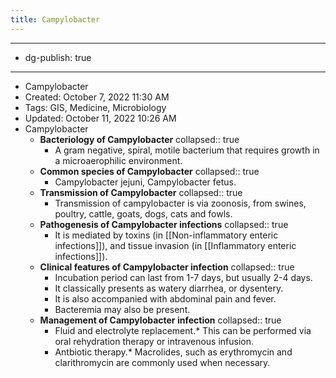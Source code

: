 ```yaml
---
title: Campylobacter
---
```


- --
- dg-publish: true
- --
- Campylobacter
- Created: October 7, 2022 11:30 AM
- Tags: GIS, Medicine, Microbiology
- Updated: October 11, 2022 10:26 AM
- Campylobacter
	- **Bacteriology of Campylobacter**
	  collapsed:: true
		- A gram negative, spiral, motile bacterium that requires growth in a microaerophilic environment.
	- **Common species of Campylobacter**
	  collapsed:: true
		- Campylobacter jejuni, Campylobacter fetus.
	- **Transmission of Campylobacter**
	  collapsed:: true
		- Transmission of campylobacter is via zoonosis, from swines, poultry, cattle, goats, dogs, cats and fowls.
	- **Pathogenesis of Campylobacter infections**
	  collapsed:: true
		- It is mediated by toxins (in [[Non-inflammatory enteric infections]]), and tissue invasion (in [[Inflammatory enteric infections]]).
	- **Clinical features of Campylobacter infection**
	  collapsed:: true
		- Incubation period can last from 1-7 days, but usually 2-4 days.
		- It classically presents as watery diarrhea, or dysentery.
		- It is also accompanied with abdominal pain and fever.
		- Bacteremia may also be present.
	- **Management of Campylobacter infection**
	  collapsed:: true
		- Fluid and electrolyte replacement.* This can be performed via oral rehydration therapy or intravenous infusion.
		- Antbiotic therapy.* Macrolides, such as erythromycin and clarithromycin are commonly used when necessary.